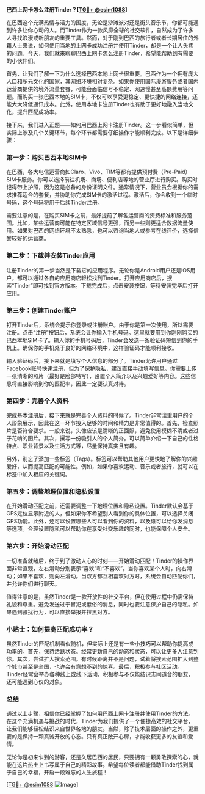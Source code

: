 **巴西上网卡怎么注册Tinder？[[TG💪+ @esim1088](https://t.me/s/esim1088)]**

在巴西这个充满热情与活力的国度，无论是沙滩派对还是街头音乐节，你都可能遇到许多让你心动的人。而Tinder作为一款风靡全球的社交软件，自然成为了许多人寻找浪漫或新朋友的重要工具。然而，对于刚到巴西的旅行者或者长期居住的外籍人士来说，如何使用当地的上网卡成功注册并使用Tinder，却是一个让人头疼的问题。今天，我们就来聊聊巴西上网卡怎么注册Tinder，希望能帮助到有需要的小伙伴们。

首先，让我们了解一下为什么选择巴西本地上网卡很重要。巴西作为一个拥有庞大人口和多元文化的国家，其网络环境相对复杂。如果你使用国际漫游服务或者国内运营商提供的境外流量套餐，可能会面临信号不稳定、网速慢甚至高额费用等问题。而购买一张巴西本地的SIM卡，不仅可以享受更稳定、更快捷的网络连接，还能大大降低通讯成本。此外，使用本地卡注册Tinder也有助于更好地融入当地文化，提升匹配成功率。

接下来，我们进入正题——如何用巴西上网卡注册Tinder。这一步看似简单，但实际上涉及几个关键环节，每个环节都需要仔细操作才能顺利完成。以下是详细步骤：

### 第一步：购买巴西本地SIM卡

在巴西，各大电信运营商如Claro、Vivo、TIM等都有提供预付费（Pre-Paid）SIM卡服务。你可以选择前往机场、商场、便利店等地的营业厅进行购买。购买时记得带上护照，因为这是必备的身份证明文件。通常情况下，营业员会根据你的需求推荐适合的套餐，并协助你完成SIM卡的激活过程。激活后，你会收到一个临时号码，这个号码将用于后续Tinder注册。

需要注意的是，在购买SIM卡之前，最好提前了解各运营商的资费标准和服务范围。比如，某些运营商可能在特定区域信号更强，而另一些则更适合数据流量使用。如果对巴西的网络环境不太熟悉，也可以咨询当地人或参考在线评价，选择信誉较好的运营商。

### 第二步：下载并安装Tinder应用

注册Tinder的第一步当然是下载它的应用程序。无论你是Android用户还是iOS用户，都可以通过各自的应用商店轻松找到Tinder。打开应用商店后，搜索“Tinder”即可找到官方版本。下载完成后，点击安装按钮，等待安装完毕后打开应用。

### 第三步：创建Tinder账户

打开Tinder后，系统会提示你登录或注册账户。由于你是第一次使用，所以需要注册。点击“注册”按钮后，系统会让你输入手机号码。这里就要用到你刚刚购买的巴西本地SIM卡了。输入你的手机号码后，Tinder会发送一条验证码短信到你的手机上。确保你的手机处于良好的网络环境中，这样验证码才能顺利接收。

输入验证码后，接下来就是填写个人信息的部分了。Tinder允许用户通过Facebook账号快速注册，但为了保护隐私，建议直接手动填写信息。你需要上传一张清晰的照片（最好是脸部特写），设置个人简介以及兴趣爱好等内容。这些信息将直接影响到你的匹配率，因此一定要认真对待。

### 第四步：完善个人资料

完成基本注册后，接下来就是完善个人资料的时候了。Tinder非常注重用户的个人形象展示，因此在这一环节投入足够的时间和精力是非常值得的。首先，检查照片是否符合要求。一般来说，头像应该是清晰的正面照，避免使用模糊不清或者过于花哨的图片。其次，撰写一份吸引人的个人简介。可以简单介绍一下自己的性格特点、职业背景以及生活方式等，尽量保持真实且有趣。

另外，别忘了添加一些标签（Tags）。标签可以帮助其他用户更快地了解你的兴趣爱好，从而提高匹配的可能性。例如，如果你喜欢运动、音乐或者旅行，就可以在标签中加入相应的关键词。

### 第五步：调整地理位置和隐私设置

在开始滑动匹配之前，还需要调整一下地理位置和隐私设置。Tinder默认会基于GPS定位显示附近的人，但如果你不希望别人看到你的具体位置，可以选择关闭GPS功能。此外，还可以设置哪些人可以看到你的资料，以及谁可以给你发消息等选项。合理设置隐私可以帮助你在享受社交乐趣的同时，也能保障个人安全。

### 第六步：开始滑动匹配

一切准备就绪后，终于到了激动人心的时刻——开始滑动匹配！Tinder的操作界面非常直观，左右滑动分别表示“喜欢”和“不喜欢”。当你喜欢某个人时，向右滑动；如果不喜欢，则向左滑动。当双方都互相喜欢对方时，系统会自动匹配你们，并允许你们进行聊天。

值得注意的是，虽然Tinder是一款开放性的社交平台，但在使用过程中仍需保持礼貌和尊重。避免发送过于冒犯或低俗的消息，同时也要注意保护自己的隐私。如果遇到骚扰行为，可以直接举报并拉黑对方。

### 小贴士：如何提高匹配成功率？

虽然Tinder的匹配机制看似随机，但实际上还是有一些小技巧可以帮助你提高成功率的。首先，保持活跃状态。经常更新自己的动态和状态，可以让更多人注意到你。其次，尝试扩大搜索范围。有时候距离并不是问题，试着将搜索范围扩大到整个城市甚至是全国，也许会有意想不到的惊喜。最后，积极参与社区活动。Tinder经常会举办各种线上或线下活动，积极参与不仅能结识志同道合的朋友，还可能遇到心仪的对象。

### 总结

通过以上步骤，相信你已经掌握了如何用巴西上网卡注册并使用Tinder的方法。在这个充满机遇与挑战的时代，Tinder为我们提供了一个便捷高效的社交平台，让我们能够轻松结识来自世界各地的朋友。当然，除了技术层面的操作之外，更重要的是保持一颗真诚开放的心态。只有真正敞开心扉，才能收获更多的友谊和爱情。

无论你是初来乍到的游客，还是久居巴西的居民，只要拥有一颗勇敢探索的心，就能在这片热土上书写属于自己的精彩故事。希望每位读者都能借助Tinder找到属于自己的幸福，开启一段难忘的人生旅程！

[[TG💪+ @esim1088](https://t.me/s/esim1088) ![Image](https://i.postimg.cc/4NQfJmqS/Snipaste-2025-05-13-00-14-12.png)]